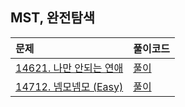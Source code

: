 ## MST, 완전탐색

| 문제                                                       | 풀이코드                    |
|:---------------------------------------------------------|:------------------------|
| [14621. 나만 안되는 연애 ](https://www.acmicpc.net/problem/14621) | [풀이](./BJ_G3_14621_21760kb_232ms.java)  |
| [14712. 넴모넴모 (Easy) ](https://www.acmicpc.net/problem/14712) | [풀이](./BJ_G5_14712_18212kb_1460ms.java)  |

